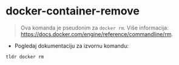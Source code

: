 # docker-container-remove

> Ova komanda je pseudonim za `docker rm`.
> Više informacija: <https://docs.docker.com/engine/reference/commandline/rm>.

- Pogledaj dokumentaciju za izvornu komandu:

`tldr docker rm`
